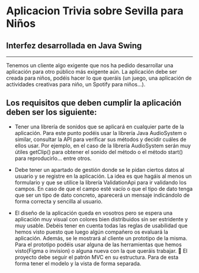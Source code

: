 # Aplicacion Trivia sobre Sevilla para Niños

## Interfez desarrollada en Java Swing
***

Tenemos un cliente algo exigente que nos ha pedido desarrollar una aplicación para otro
público más exigente aún. La aplicación debe ser creada para niños, podéis hacer lo que
queráis (un juego, una aplicación de actividades creativas para niño, un Spotify para niños…).



## Los requisitos que deben cumplir la aplicación deben ser los siguiente:

- Tener una librería de sonidos que se aplicará en cualquier parte de la aplicación. Para
este punto podéis usar la librería Java AudioSystem o similar, consultar la API para
verificar sus métodos y decidir cuáles de ellos usar. Por ejemplo, en el caso de la
librería AudioSystem serán muy útiles getClip() para obtener el sonido del método o el
método start() para reproducirlo… entre otros.


- Debe tener un apartado de gestión donde se le pidan ciertos datos al usuario y se
registre en la aplicación. La idea es que hagáis al menos un formulario y que se utilice
la librería ValidationApi para ir validando los campos. En caso de que el campo esté
vacío o que el tipo de dato tenga que ser un tipo de dato concreto, aparecerá un
mensaje indicándolo de forma correcta y sencilla al usuario.


- El diseño de la aplicación queda en vosotros pero se espera una aplicación muy visual
con colores bien distribuidos sin ser estridente y muy usable. Debéis tener en cuenta
todas las reglas de usabilidad que hemos visto puesto que luego algún compañero os
evaluará la aplicación. Además, se le mostrará al cliente un prototipo de la misma.
Para el prototipo podéis usar alguna de las herramientas que hemos visto(Figma o
invision) o alguna nueva con la que queráis trabajar.
 El proyecto debe seguir el patrón MVC en su estructura. Para de esta forma tener el
modelo y la vista de forma separada.